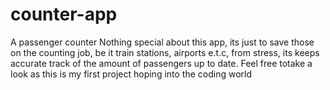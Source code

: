 # counter-app
A passenger counter 
Nothing special about this app, its just to save those on the counting job, be it train stations, airports e.t.c, from stress, its keeps accurate track of the amount of passengers up to date.
Feel free totake a look as this is my first project hoping into the coding world 
